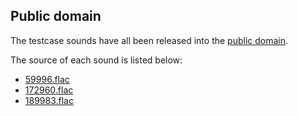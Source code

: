 ## Public domain

The testcase sounds have all been released into the [public domain].

[public domain]: https://creativecommons.org/publicdomain/zero/1.0/

The source of each sound is listed below:

* [59996.flac]
* [172960.flac]
* [189983.flac]

[59996.flac]: http://www.freesound.org/people/qubodup/sounds/59996/
[172960.flac]: http://www.freesound.org/people/qubodup/sounds/172960/
[189983.flac]: http://www.freesound.org/people/raygrote/sounds/189983/
